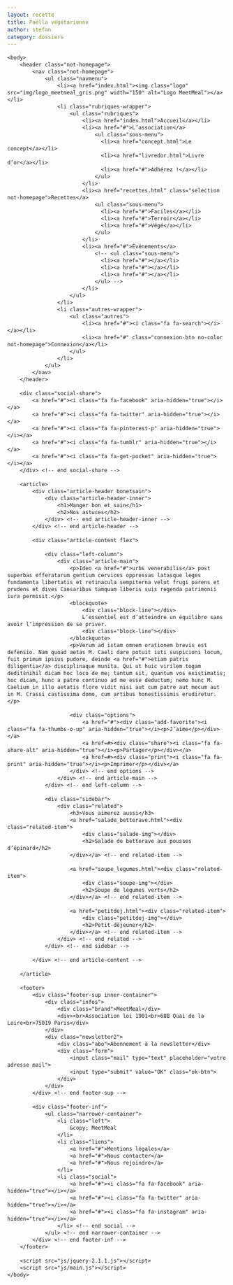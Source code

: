 ```yaml
---
layout: recette
title: Paëlla végétarienne
author: stefan
category: dossiers
---
```


<!DOCTYPE html>
<html>
	<head>
		<meta charset="UTF-8">
		<link rel="stylesheet" href="https://maxcdn.bootstrapcdn.com/font-awesome/4.5.0/css/font-awesome.min.css">
		<link href='https://fonts.googleapis.com/css?family=Pacifico' rel='stylesheet' type='text/css'>
		<link href='https://fonts.googleapis.com/css?family=Enriqueta:700' rel='stylesheet' type='text/css'>
		<link href='https://fonts.googleapis.com/css?family=Merriweather' rel='stylesheet' type='text/css'>
		<link rel="stylesheet" href="reset.css">
		<link rel="stylesheet" href="fonts.css">
		<link rel="stylesheet" href="normalize.css">
		<link rel="stylesheet" href="style.css">
		<title>Manger bon et sain - MeetMeal</title>
	</head>

	<body>
		<header class="not-homepage">
			<nav class="not-homepage">
				<ul class="navmenu">
					<li><a href="index.html"><img class="logo" src="img/logo_meetmeal_gris.png" width="150" alt="Logo MeetMeal"></a></li>			
 					<li class="rubriques-wrapper">
	 					<ul class="rubriques">
		 					<li><a href="index.html">Accueil</a></li>
							<li><a href="#">L’association</a>
							    <ul class="sous-menu">
							      <li><a href="concept.html">Le concept</a></li>
								  <li><a href="livredor.html">Livre d’or</a></li>
							      <li><a href="#">Adhérez !</a></li>
							    </ul>
		    				</li>
							<li><a href="recettes.html" class="selection not-homepage">Recettes</a>
								<ul class="sous-menu">
							      <li><a href="#">Faciles</a></li>
							      <li><a href="#">Terroir</a></li>
							      <li><a href="#">Végé</a></li>
							    </ul>
							</li>
							<li><a href="#">Événements</a>
								<!-- <ul class="sous-menu">
							      <li><a href="#"></a></li>
							      <li><a href="#"></a></li>
							      <li><a href="#"></a></li>
							    </ul> -->
							</li>
						</ul>
					</li>
					<li class="autres-wrapper">
						<ul class="autres">
							<li><a href="#"><i class="fa fa-search"></i></a></li>
							<li><a href="#" class="connexion-btn no-color not-homepage">Connexion</a></li>
						</ul>
					</li>
				</ul>
			</nav>
		</header>
		
		<div class="social-share">
			<a href="#"><i class="fa fa-facebook" aria-hidden="true"></i></a>
			<a href="#"><i class="fa fa-twitter" aria-hidden="true"></i></a>
			<a href="#"><i class="fa fa-pinterest-p" aria-hidden="true"></i></a>
			<a href="#"><i class="fa fa-tumblr" aria-hidden="true"></i></a>
			<a href="#"><i class="fa fa-get-pocket" aria-hidden="true"></i></a>
		</div> <!-- end social-share -->

		<article>
			<div class="article-header bonetsain">
				<div class="article-header-inner">
					<h1>Manger bon et sain</h1>
					<h2>Nos astuces</h2>
				</div> <!-- end article-header-inner -->
			</div> <!-- end article-header -->

			<div class="article-content flex">

				<div class="left-column">
					<div class="article-main">
						<p>Ideo <a href="#">urbs venerabilis</a> post superbas efferatarum gentium cervices oppressas latasque leges fundamenta libertatis et retinacula sempiterna velut frugi parens et prudens et dives Caesaribus tamquam liberis suis regenda patrimonii iura permisit.</p>
						<blockquote>
							<div class="block-line"></div>
							L’essentiel est d’atteindre un équilibre sans avoir l’impression de se priver.
							<div class="block-line"></div>
						</blockquote>
						<p>Verum ad istam omnem orationem brevis est defensio. Nam quoad aetas M. Caeli dare potuit isti suspicioni locum, fuit primum ipsius pudore, deinde <a href="#">etiam patris diligentia</a> disciplinaque munita. Qui ut huic virilem togam deditšnihil dicam hoc loco de me; tantum sit, quantum vos existimatis; hoc dicam, hunc a patre continuo ad me esse deductum; nemo hunc M. Caelium in illo aetatis flore vidit nisi aut cum patre aut mecum aut in M. Crassi castissima domo, cum artibus honestissimis erudiretur.</p>

						<div class="options">
							<a href="#"><div class="add-favorite"><i class="fa fa-thumbs-o-up" aria-hidden="true"></i><p>J’aime</p></div></a>
							<a href=#><div class="share"><i class="fa fa-share-alt" aria-hidden="true"></i><p>Partager</p></div></a>
							<a href=#><div class="print"><i class="fa fa-print" aria-hidden="true"></i><p>Imprimer</p></div></a>
						</div> <!-- end options -->	
					</div> <!-- end article-main -->
				</div> <!-- end left-column -->

				<div class="sidebar">
					<div class="related">
						<h3>Vous aimerez aussi</h3>
						<a href="salade_betterave.html"><div class="related-item">
							<div class="salade-img"></div>
							<h2>Salade de betterave aux pousses d’épinard</h2>
						</div></a> <!-- end related-item -->

						<a href="soupe_legumes.html"><div class="related-item">
							<div class="soupe-img"></div>
							<h2>Soupe de légumes verts</h2>
						</div></a> <!-- end related-item -->

						<a href="petitdej.html"><div class="related-item">
							<div class="petitdej-img"></div>
							<h2>Petit-déjeuner</h2>
						</div></a> <!-- end related-item -->
					</div> <!-- end related -->
				</div> <!-- end sidebar -->

			</div> <!-- end article-content -->

		</article>

		<footer>
			<div class="footer-sup inner-container">
				<div class="infos">
					<div class="brand">MeetMeal</div>
					<div><br>Association loi 1901<br>68B Quai de la Loire<br>75019 Paris</div>
			  	</div>
				<div class="newsletter2">
					<div class="abo">Abonnement à la newsletter</div>
					<div class="form">
						<input class="mail" type="text" placeholder="votre adresse mail">
			  			<input type="submit" value="OK" class="ok-btn">
			  		</div>
			  	</div>
			</div> <!-- end footer-sup -->

			<div class="footer-inf">
				<ul class="narrower-container">
					<li class="left">
						&copy; MeetMeal
					</li>				
					<li class="liens">
						<a href="#">Mentions légales</a>
						<a href="#">Nous contacter</a>
						<a href="#">Nous rejoindre</a>
					</li>
					<li class="social">
						<a href="#"><i class="fa fa-facebook" aria-hidden="true"></i></a>
						<a href="#"><i class="fa fa-twitter" aria-hidden="true"></i></a>
						<a href="#"><i class="fa fa-instagram" aria-hidden="true"></i></a>
					</li> <!-- end social -->
				</ul> <!-- end narrower-container -->
			</div> <!-- end footer-inf -->
		</footer>

		<script src="js/jquery-2.1.1.js"></script>
		<script src="js/main.js"></script>
	</body>
</html>